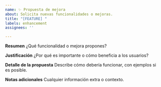 ```yaml
---
name: ✨ Propuesta de mejora
about: Solicita nuevas funcionalidades o mejoras.
title: "[FEATURE] "
labels: enhancement
assignees: ''

---
```


**Resumen**
¿Qué funcionalidad o mejora propones?

**Justificación**
¿Por qué es importante o cómo beneficia a los usuarios?

**Detalle de la propuesta**
Describe cómo debería funcionar, con ejemplos si es posible.

**Notas adicionales**
Cualquier información extra o contexto.
